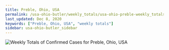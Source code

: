 ```yaml
---
title: Preble, Ohio, USA
permalink: /usa-ohio-butler/weekly_totals/usa-ohio-preble-weekly_totals.html
last_updated: Dec 8, 2020
keywords: ["Preble, Ohio, USA", "weekly totals"]
sidebar: usa-ohio-butler_sidebar
---
```


![Weekly Totals of Confirmed Cases for Preble, Ohio, USA](/covid_tracker/images/graphs/usa-ohio-preble-weekly_totals_graph.png)
